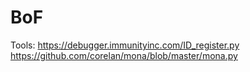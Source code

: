 # BoF
Tools:
https://debugger.immunityinc.com/ID_register.py
https://github.com/corelan/mona/blob/master/mona.py
